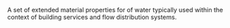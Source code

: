 ﻿A set of extended material properties for of water typically used within the context of building services and flow distribution systems.
